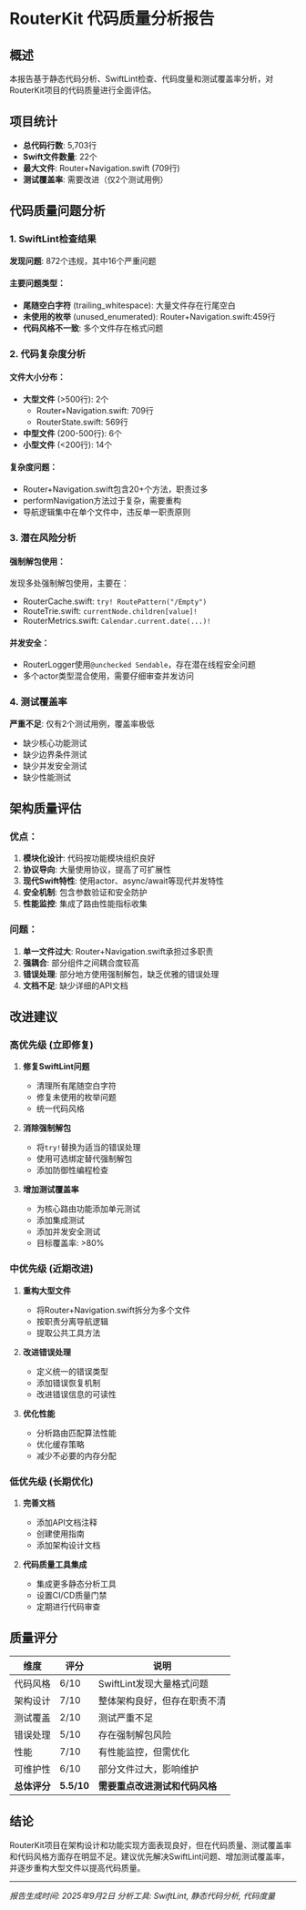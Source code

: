 # RouterKit 代码质量分析报告

## 概述
本报告基于静态代码分析、SwiftLint检查、代码度量和测试覆盖率分析，对RouterKit项目的代码质量进行全面评估。

## 项目统计
- **总代码行数**: 5,703行
- **Swift文件数量**: 22个
- **最大文件**: Router+Navigation.swift (709行)
- **测试覆盖率**: 需要改进（仅2个测试用例）

## 代码质量问题分析

### 1. SwiftLint检查结果
**发现问题**: 872个违规，其中16个严重问题

#### 主要问题类型：
- **尾随空白字符** (trailing_whitespace): 大量文件存在行尾空白
- **未使用的枚举** (unused_enumerated): Router+Navigation.swift:459行
- **代码风格不一致**: 多个文件存在格式问题

### 2. 代码复杂度分析

#### 文件大小分布：
- **大型文件** (>500行): 2个
  - Router+Navigation.swift: 709行
  - RouterState.swift: 569行
- **中型文件** (200-500行): 6个
- **小型文件** (<200行): 14个

#### 复杂度问题：
- Router+Navigation.swift包含20+个方法，职责过多
- performNavigation方法过于复杂，需要重构
- 导航逻辑集中在单个文件中，违反单一职责原则

### 3. 潜在风险分析

#### 强制解包使用：
发现多处强制解包使用，主要在：
- RouterCache.swift: `try! RoutePattern("/Empty")`
- RouteTrie.swift: `currentNode.children[value]!`
- RouterMetrics.swift: `Calendar.current.date(...)!`

#### 并发安全：
- RouterLogger使用`@unchecked Sendable`，存在潜在线程安全问题
- 多个actor类型混合使用，需要仔细审查并发访问

### 4. 测试覆盖率
**严重不足**: 仅有2个测试用例，覆盖率极低
- 缺少核心功能测试
- 缺少边界条件测试
- 缺少并发安全测试
- 缺少性能测试

## 架构质量评估

### 优点：
1. **模块化设计**: 代码按功能模块组织良好
2. **协议导向**: 大量使用协议，提高了可扩展性
3. **现代Swift特性**: 使用actor、async/await等现代并发特性
4. **安全机制**: 包含参数验证和安全防护
5. **性能监控**: 集成了路由性能指标收集

### 问题：
1. **单一文件过大**: Router+Navigation.swift承担过多职责
2. **强耦合**: 部分组件之间耦合度较高
3. **错误处理**: 部分地方使用强制解包，缺乏优雅的错误处理
4. **文档不足**: 缺少详细的API文档

## 改进建议

### 高优先级 (立即修复)
1. **修复SwiftLint问题**
   - 清理所有尾随空白字符
   - 修复未使用的枚举问题
   - 统一代码风格

2. **消除强制解包**
   - 将`try!`替换为适当的错误处理
   - 使用可选绑定替代强制解包
   - 添加防御性编程检查

3. **增加测试覆盖率**
   - 为核心路由功能添加单元测试
   - 添加集成测试
   - 添加并发安全测试
   - 目标覆盖率: >80%

### 中优先级 (近期改进)
1. **重构大型文件**
   - 将Router+Navigation.swift拆分为多个文件
   - 按职责分离导航逻辑
   - 提取公共工具方法

2. **改进错误处理**
   - 定义统一的错误类型
   - 添加错误恢复机制
   - 改进错误信息的可读性

3. **优化性能**
   - 分析路由匹配算法性能
   - 优化缓存策略
   - 减少不必要的内存分配

### 低优先级 (长期优化)
1. **完善文档**
   - 添加API文档注释
   - 创建使用指南
   - 添加架构设计文档

2. **代码质量工具集成**
   - 集成更多静态分析工具
   - 设置CI/CD质量门禁
   - 定期进行代码审查

## 质量评分

| 维度 | 评分 | 说明 |
|------|------|------|
| 代码风格 | 6/10 | SwiftLint发现大量格式问题 |
| 架构设计 | 7/10 | 整体架构良好，但存在职责不清 |
| 测试覆盖 | 2/10 | 测试严重不足 |
| 错误处理 | 5/10 | 存在强制解包风险 |
| 性能 | 7/10 | 有性能监控，但需优化 |
| 可维护性 | 6/10 | 部分文件过大，影响维护 |
| **总体评分** | **5.5/10** | **需要重点改进测试和代码风格** |

## 结论
RouterKit项目在架构设计和功能实现方面表现良好，但在代码质量、测试覆盖率和代码风格方面存在明显不足。建议优先解决SwiftLint问题、增加测试覆盖率，并逐步重构大型文件以提高代码质量。

---
*报告生成时间: 2025年9月2日*
*分析工具: SwiftLint, 静态代码分析, 代码度量*